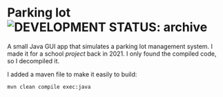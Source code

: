 # Parking lot ![DEVELOPMENT STATUS: archive](https://badgen.net/badge/DEVELOPMENT%20STATUS/archive/orange)

A small Java GUI app that simulates a parking lot management system. I made it 
for a school _project_ back in 2021. I only found the compiled code, so I decompiled it.

I added a maven file to make it easily to build:

```bash
mvn clean compile exec:java
```
